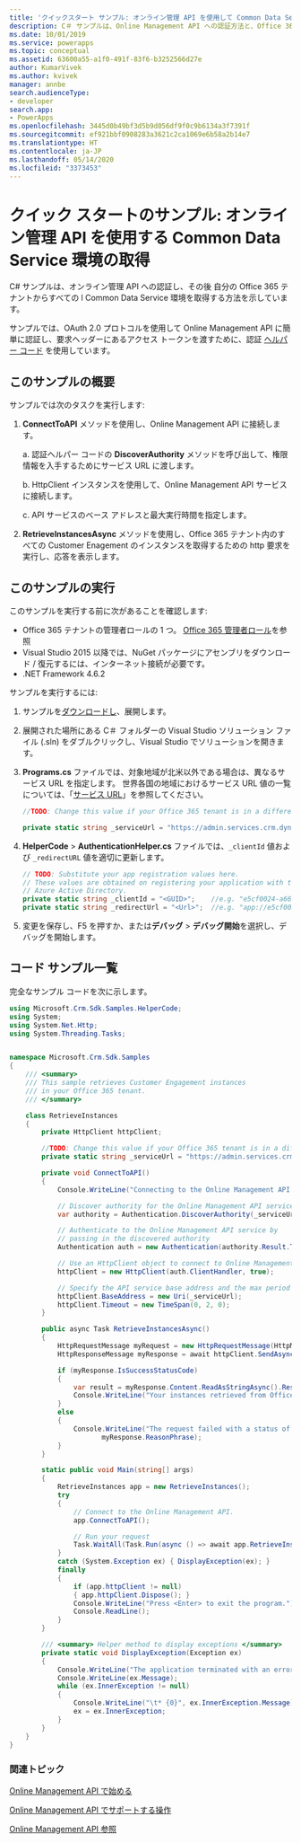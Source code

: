 ```yaml
---
title: 'クイックスタート サンプル: オンライン管理 API を使用して Common Data Service 環境を取得する| MicrosoftDocs'
description: C＃ サンプルは、Online Management API への認証方法と、Office 365 テナントからすべての Common Data Service の環境を取得する方法を示しています。
ms.date: 10/01/2019
ms.service: powerapps
ms.topic: conceptual
ms.assetid: 63600a55-a1f0-491f-83f6-b3252566d27e
author: KumarVivek
ms.author: kvivek
manager: annbe
search.audienceType:
- developer
search.app:
- PowerApps
ms.openlocfilehash: 3445d0b49bf3d5b9d056df9f0c9b6134a3f7391f
ms.sourcegitcommit: ef921bbf0908283a3621c2ca1069e6b58a2b14e7
ms.translationtype: HT
ms.contentlocale: ja-JP
ms.lasthandoff: 05/14/2020
ms.locfileid: "3373453"
---
```

# <a name="quick-start-sample-retrieve-common-data-service-environments-using-online-management-api"></a>クイック スタートのサンプル: オンライン管理 API を使用する Common Data Service 環境の取得 

C# サンプルは、オンライン管理 API への認証し、その後 自分の Office 365 テナントからすべての l Common Data Service 環境を取得する方法を示しています。

サンプルでは、OAuth 2.0 プロトコルを使用して Online Management API に簡単に認証し、要求ヘッダーにあるアクセス トークンを渡すために、認証 [ヘルパー コード](sample-authentication-helper.md) を使用しています。

## <a name="what-this-sample-does"></a>このサンプルの概要

サンプルでは次のタスクを実行します:

1. **ConnectToAPI** メソッドを使用し、Online Management API に接続します。

    a. 認証ヘルパー コードの **DiscoverAuthority** メソッドを呼び出して、権限情報を入手するためにサービス URL に渡します。

    b. HttpClient インスタンスを使用して、Online Management API サービスに接続します。

    c. API サービスのベース アドレスと最大実行時間を指定します。
1. **RetrieveInstancesAsync** メソッドを使用し、Office 365 テナント内のすべての Customer Enagement のインスタンスを取得するための http 要求を実行し、応答を表示します。

## <a name="run-this-sample"></a>このサンプルの実行
このサンプルを実行する前に次があることを確認します:
- Office 365 テナントの管理者ロールの 1 つ。 [Office 365 管理者ロール](get-started-online-management-api.md#office-365-admin-roles)を参照
- Visual Studio 2015 以降では、NuGet パッケージにアセンブリをダウンロード / 復元するには、インターネット接続が必要です。
- .NET Framework 4.6.2

サンプルを実行するには:
1. サンプルを[ダウンロードし](https://github.com/microsoft/PowerApps-Samples/tree/master/cds/online-management-api)、展開します。
2. 展開された場所にある C＃ フォルダーの Visual Studio ソリューション ファイル (.sln) をダブルクリックし、Visual Studio でソリューションを開きます。
3. **Programs.cs** ファイルでは、対象地域が北米以外である場合は、異なるサービス URL を指定します。 世界各国の地域におけるサービス URL 値の一覧については、「[サービス URL](get-started-online-management-api.md#service-url)」を参照してください。
    ```csharp
    //TODO: Change this value if your Office 365 tenant is in a different region than North America

    private static string _serviceUrl = "https://admin.services.crm.dynamics.com";
    ```
4. **HelperCode** > **AuthenticationHelper.cs** ファイルでは、`_clientId` 値および `_redirectURL` 値を適切に更新します。

    ```csharp
    // TODO: Substitute your app registration values here.
    // These values are obtained on registering your application with the 
    // Azure Active Directory.
    private static string _clientId = "<GUID>";    //e.g. "e5cf0024-a66a-4f16-85ce-99ba97a24bb2"
    private static string _redirectUrl = "<Url>";  //e.g. "app://e5cf0024-a66a-4f16-85ce-99ba97a24bb2"
    ```
5. 変更を保存し、F5 を押すか、または**デバッグ** > **デバッグ開始**を選択し、デバッグを開始します。

## <a name="code-sample-listing"></a>コード サンプル一覧 

完全なサンプル コードを次に示します。

```csharp
using Microsoft.Crm.Sdk.Samples.HelperCode;
using System;
using System.Net.Http;
using System.Threading.Tasks;


namespace Microsoft.Crm.Sdk.Samples
{
    /// <summary>
    /// This sample retrieves Customer Engagement instances
    /// in your Office 365 tenant.
    /// </summary>    

    class RetrieveInstances
    {
        private HttpClient httpClient;

        //TODO: Change this value if your Office 365 tenant is in a different region than North America
        private static string _serviceUrl = "https://admin.services.crm.dynamics.com";

        private void ConnectToAPI()
        {
            Console.WriteLine("Connecting to the Online Management API service...");

            // Discover authority for the Online Management API service
            var authority = Authentication.DiscoverAuthority(_serviceUrl);

            // Authenticate to the Online Management API service by 
            // passing in the discovered authority 
            Authentication auth = new Authentication(authority.Result.ToString());            

            // Use an HttpClient object to connect to Online Management API service.           
            httpClient = new HttpClient(auth.ClientHandler, true);

            // Specify the API service base address and the max period of execution time 
            httpClient.BaseAddress = new Uri(_serviceUrl);
            httpClient.Timeout = new TimeSpan(0, 2, 0);            
        }

        public async Task RetrieveInstancesAsync()
        {
            HttpRequestMessage myRequest = new HttpRequestMessage(HttpMethod.Get, "/api/v1.1/instances");
            HttpResponseMessage myResponse = await httpClient.SendAsync(myRequest);

            if (myResponse.IsSuccessStatusCode)
            {
                var result = myResponse.Content.ReadAsStringAsync().Result;
                Console.WriteLine("Your instances retrieved from Office 365 tenant: \n{0}", result);
            }
            else
            {
                Console.WriteLine("The request failed with a status of '{0}'",
                       myResponse.ReasonPhrase);
            }
        }

        static public void Main(string[] args)
        {
            RetrieveInstances app = new RetrieveInstances();
            try
            {
                // Connect to the Online Management API. 
                app.ConnectToAPI();

                // Run your request
                Task.WaitAll(Task.Run(async () => await app.RetrieveInstancesAsync()));
            }
            catch (System.Exception ex) { DisplayException(ex); }
            finally
            {
                if (app.httpClient != null)
                { app.httpClient.Dispose(); }
                Console.WriteLine("Press <Enter> to exit the program.");
                Console.ReadLine();
            }
        }

        /// <summary> Helper method to display exceptions </summary> 
        private static void DisplayException(Exception ex)
        {
            Console.WriteLine("The application terminated with an error.");
            Console.WriteLine(ex.Message);
            while (ex.InnerException != null)
            {
                Console.WriteLine("\t* {0}", ex.InnerException.Message);
                ex = ex.InnerException;
            }
        }
    }
}
```

### <a name="related-topics"></a>関連トピック  

[Online Management API で始める](get-started-online-management-api.md)

[Online Management API でサポートする操作](operations-supported.md)

[Online Management API 参照](/rest/api/admin.services.crm.dynamics.com)
